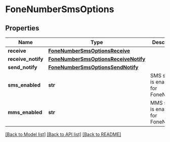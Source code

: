 # FoneNumberSmsOptions

## Properties
Name | Type | Description | Notes
------------ | ------------- | ------------- | -------------
**receive** | [**FoneNumberSmsOptionsReceive**](FoneNumberSmsOptionsReceive.md) |  | [optional] 
**receive_notify** | [**FoneNumberSmsOptionsReceiveNotify**](FoneNumberSmsOptionsReceiveNotify.md) |  | [optional] 
**send_notify** | [**FoneNumberSmsOptionsSendNotify**](FoneNumberSmsOptionsSendNotify.md) |  | [optional] 
**sms_enabled** | **str** | SMS service is enabled for FoneNumber. | [optional] 
**mms_enabled** | **str** | MMS service is enabled for FoneNumber. | [optional] 

[[Back to Model list]](../README.md#documentation-for-models) [[Back to API list]](../README.md#documentation-for-api-endpoints) [[Back to README]](../README.md)


